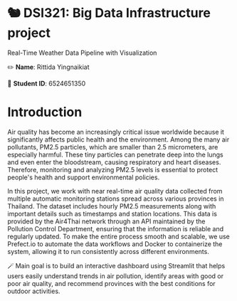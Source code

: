 # 🐿️ DSI321: Big Data Infrastructure project
Real-Time Weather Data Pipeline with Visualization

✏️ **Name**: Rittida Yingnaikiat

📕 **Student ID**: 6524651350

# Introduction

Air quality has become an increasingly critical issue worldwide because it significantly affects public health and the environment. Among the many air pollutants, PM2.5 particles, which are smaller than 2.5 micrometers, are especially harmful. These tiny particles can penetrate deep into the lungs and even enter the bloodstream, causing respiratory and heart diseases. Therefore, monitoring and analyzing PM2.5 levels is essential to protect people's health and support environmental policies.

In this project, we work with near real-time air quality data collected from multiple automatic monitoring stations spread across various provinces in Thailand. The dataset includes hourly PM2.5 measurements along with important details such as timestamps and station locations. This data is provided by the Air4Thai network through an API maintained by the Pollution Control Department, ensuring that the information is reliable and regularly updated. To make the entire process smooth and scalable, we use Prefect.io to automate the data workflows and Docker to containerize the system, allowing it to run consistently across different environments.

🪄 Main goal is to build an interactive dashboard using Streamlit that helps users easily understand trends in air pollution, identify areas with good or poor air quality, and recommend provinces with the best conditions for outdoor activities.

